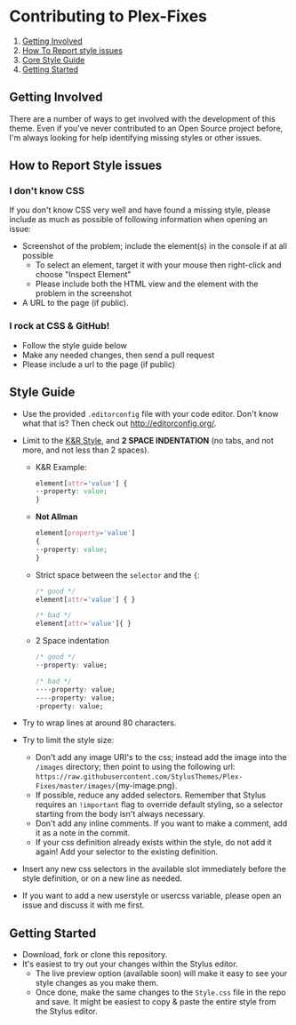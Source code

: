 # Contributing to Plex-Fixes

1. [Getting Involved](#getting-involved)
2. [How To Report style issues](#how-to-report-style-issues)
3. [Core Style Guide](#style-guide)
4. [Getting Started](#getting-started)

## Getting Involved

There are a number of ways to get involved with the development of this theme. Even if you've never contributed to an Open Source project before, I'm always looking for help identifying missing styles or other issues.

## How to Report Style issues

### I don't know CSS

If you don't know CSS very well and have found a missing style, please include as much as possible of following information when opening an issue:

* Screenshot of the problem; include the element(s) in the console if at all possible
  * To select an element, target it with your mouse then right-click and choose "Inspect Element"
  * Please include both the HTML view and the element with the problem in the screenshot
* A URL to the page (if public).

### I rock at CSS & GitHub!

* Follow the style guide below
* Make any needed changes, then send a pull request
* Please include a url to the page (if public)

## Style Guide

* Use the provided `.editorconfig` file with your code editor. Don't know what that is? Then check out http://editorconfig.org/.
* Limit to the [K&R Style](https://en.wikipedia.org/wiki/Indentation_style#K.26R), and **2 SPACE INDENTATION** (no tabs, and not more, and not less than 2 spaces).

  * K&R Example:
    ```css
    element[attr='value'] {
    ··property: value;
    }
    ```

  * **Not Allman**
    ```css
    element[property='value']
    {
    ··property: value;
    }
    ```

  * Strict space between the `selector` and the `{`:
    ```css
    /* good */
    element[attr='value'] { }

    /* bad */
    element[attr='value']{ }
    ```

  * 2 Space indentation
    ```css
    /* good */
    ··property: value;

    /* bad */
    ····property: value;
    ----property: value;
    ·property: value;
    ```

* Try to wrap lines at around 80 characters.
* Try to limit the style size:
  * Don't add any image URI's to the css; instead add the image into the `/images` directory; then point to using the following url: `https://raw.githubusercontent.com/StylusThemes/Plex-Fixes/master/images/`{my-image.png}.
  * If possible, reduce any added selectors. Remember that Stylus requires an `!important` flag to override default styling, so a selector starting from the body isn't always necessary.
  * Don't add any inline comments. If you want to make a comment, add it as a note in the commit.
  * If your css definition already exists within the style, do not add it again! Add your selector to the existing definition.
* Insert any new css selectors in the available slot immediately before the style definition, or on a new line as needed.
* If you want to add a new userstyle or usercss variable, please open an issue and discuss it with me first.

## Getting Started

* Download, fork or clone this repository.
* It's easiest to try out your changes within the Stylus editor.
  * The live preview option (available soon) will make it easy to see your style changes as you make them.
  * Once done, make the same changes to the `Style.css` file in the repo and save. It might be easiest to copy & paste the entire style from the Stylus editor.
